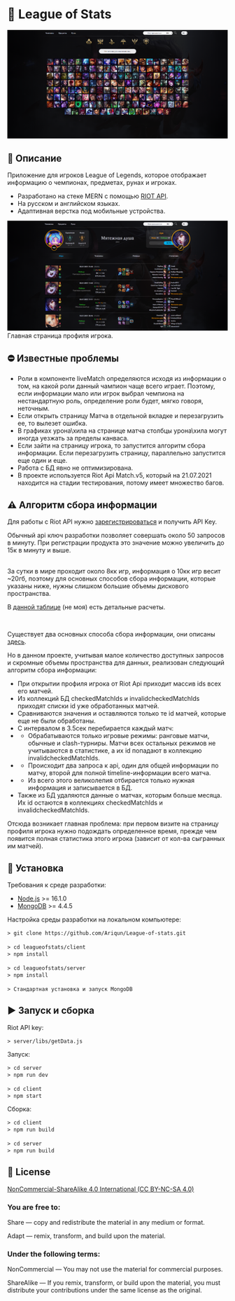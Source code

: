 # :calendar: League of Stats #

![demo](https://raw.githubusercontent.com/Ariqun/Ariqun/main/assets/los_main.png)

## :pencil: Описание ##

Приложение для игроков League of Legends, которое отображает информацию о чемпионах, предметах, рунах и игроках. 

- Разработано на стеке MERN с помощью [RIOT API](https://developer.riotgames.com/).
- На русском и английском языках.
- Адаптивная верстка под мобильные устройства.

![demo](https://raw.githubusercontent.com/Ariqun/Ariqun/main/assets/los.png)
Главная страница профиля игрока.

## :no_entry: Известные проблемы ##

- Роли в компоненте liveMatch определяются исходя из информации о том, на какой роли данный чампион чаще всего играет. Поэтому, если информации мало или игрок выбрал чемпиона на нестандартную роль, определение роли будет, мягко говоря, неточным.
- Если открыть страницу Матча в отдельной вкладке и перезагрузить ее, то вылезет ошибка.
- В графиках урона\хила на странице матча столбцы урона\хила могут иногда уезжать за пределы канваса.
- Если зайти на страницу игрока, то запустится алгоритм сбора информации. Если перезагрузить страницу, параллельно запустится еще один и еще.
- Работа с БД явно не оптимизирована.
- В проекте используется Riot Api Match.v5, который на 21.07.2021 находится на стадии тестирования, потому имеет множество багов.

## :warning: Алгоритм сбора информации ##

Для работы с Riot API нужно [зарегистрироваться](https://developer.riotgames.com/) и получить API Key.

Обычный api ключ разработки позволяет совершать около 50 запросов в минуту.
При регистрации продукта это значение можно увеличить до 15к в минуту и выше.

<br>
За сутки в мире проходит около 8кк игр, информация о 10кк игр весит ~20гб, поэтому для основных способов сбора информации, которые указаны ниже, нужны слишком большие объемы дискового пространства.

В [данной таблице](https://docs.google.com/spreadsheets/d/1IXmXN1yNWAO35k4I7sLrpdprK6Ionu-o2VFi_7cQlt0/edit#gid=0) (не моя) есть детальные расчеты.

<br>

Существует два основных способа сбора информации, они описаны [здесь](https://github.com/CommunityDragon/HexDocs/blob/master/lol/riotapi/Crawling%20matches%20using%20the%20Riot%20Games%20API.md).

Но в данном проекте, учитывая малое количество доступных запросов и скромные объемы пространства для данных, реализован следующий алгоритм сбора информации:
- При открытии профиля игрока от Riot Api приходит массив ids всех его матчей.
- Из коллекций БД checkedMatchIds и invalidcheckedMatchIds приходят списки id уже обработанных матчей.
- Сравниваются значения и оставляются только те id матчей, которые еще не были обработаны.
- С интервалом в 3.5сек перебирается каждый матч:
- - Обрабатываются только игровые режимы: ранговые матчи, обычные и clash-турниры. Матчи всех остальных режимов не учитываются в статистике, а их id попадают в коллекцию invalidcheckedMatchIds.
- - Происходит два запроса к api, один для общей информации по матчу, второй для полной timeline-информации всего матча.
- - Из всего этого великолепия отбирается только нужная информация и записывается в БД.
- Также из БД удаляются данные о матчах, которым больше месяца. Их id остаются в коллекциях checkedMatchIds и invalidcheckedMatchIds.

Отсюда возникает главная проблема: при первом визите на страницу профиля игрока нужно подождать определенное время, прежде чем появится полная статистика этого игрока (зависит от кол-ва сыгранных им матчей).

## :wrench: Установка ##

Требования к среде разработки:
- [Node.js](https://nodejs.org/en/download/) >= 16.1.0
- [MongoDB](https://www.mongodb.com/try/download/community) >= 4.4.5

Настройка среды разработки на локальном компьютере:
```
> git clone https://github.com/Ariqun/League-of-stats.git

> cd leagueofstats/client
> npm install

> cd leagueofstats/server
> npm install

> Стандартная установка и запуск MongoDB
```

## :arrow_forward: Запуск и сборка ##
Riot API key:
```
> server/libs/getData.js
```

Запуск:
```
> cd server
> npm run dev

> cd client
> npm start
```

Сборка:
```
> cd client
> npm run build

> cd server
> npm run build
```

## :page_with_curl: License ##

[NonCommercial-ShareAlike 4.0 International (CC BY-NC-SA 4.0)](https://creativecommons.org/licenses/by-nc-sa/4.0/)

### You are free to: ###
Share — copy and redistribute the material in any medium or format.

Adapt — remix, transform, and build upon the material.

### Under the following terms: ###
NonCommercial — You may not use the material for commercial purposes.

ShareAlike — If you remix, transform, or build upon the material, you must distribute your contributions under the same license as the original.